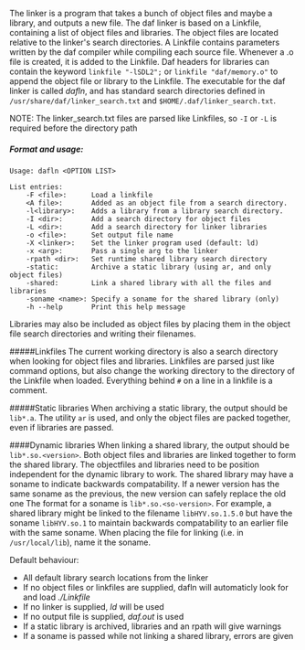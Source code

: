 The linker is a program that takes a bunch of object files and maybe a library, and outputs a new file.
The daf linker is based on a Linkfile, containing a list of object files and libraries. The object files are located relative to the linker's search directories.
A Linkfile contains parameters written by the daf compiler while compiling each source file. Whenever a .o file is created, it is added to the Linkfile.
Daf headers for libraries can contain the keyword `linkfile "-lSDL2";` or `linkfile "daf/memory.o"` to append the object file or library to the Linkfile.
The executable for the daf linker is called *dafln*, and has standard search directories defined in `/usr/share/daf/linker_search.txt` and `$HOME/.daf/linker_search.txt`.
  
NOTE: The linker_search.txt files are parsed like Linkfiles, so `-I` or `-L` is required before the directory path

##### Format and usage:
```
Usage: dafln <OPTION LIST>

List entries:
    -F <file>:      Load a linkfile
    <A file>:       Added as an object file from a search directory.
    -l<library>:    Adds a library from a library search directory.
    -I <dir>:       Add a search directory for object files
    -L <dir>:       Add a search directory for linker libraries
    -o <file>:      Set output file name
    -X <linker>:    Set the linker program used (default: ld)
    -x <arg>:       Pass a single arg to the linker
    -rpath <dir>:   Set runtime shared library search directory
    -static:        Archive a static library (using ar, and only object files)
    -shared:        Link a shared library with all the files and libraries
    -soname <name>: Specify a soname for the shared library (only)
    -h --help       Print this help message
```

Libraries may also be included as object files by placing them in the object file search directories and writing their filenames.

#####Linkfiles
The current working directory is also a search directory when looking for object files and libraries.
Linkfiles are parsed just like command options, but also change the working directory to the directory of the Linkfile when loaded.
Everything behind `#` on a line in a linkfile is a comment.

#####Static libraries
When archiving a static library, the output should be `lib*.a`. The utility `ar` is used, and only the object files are packed together, even if libraries are passed.

####Dynamic libraries
When linking a shared library, the output should be `lib*.so.<version>`. Both object files and libraries are linked together to form the shared library.
The objectfiles and libraries need to be position independent for the dynamic library to work.
The shared library may have a soname to indicate backwards compatability. If a newer version has the same soname as the previous, the new version can safely replace the old one
The format for a soname is `lib*.so.<so-version>`. 
For example, a shared library might be linked to the filename `libHYV.so.1.5.0` but have the soname `libHYV.so.1` 
to maintain backwards compatability to an earlier file with the same soname.
When placing the file for linking (i.e. in `/usr/local/lib`), name it the soname.

Default behaviour:
 - All default library search locations from the linker
 - If no object files or linkfiles are supplied, dafln will automaticly look for and load *./Linkfile*
 - If no linker is supplied, *ld* will be used
 - If no output file is supplied, *daf.out* is used
 - If a static library is archived, libraries and an rpath will give warnings
 - If a soname is passed while not linking a shared library, errors are given
